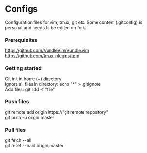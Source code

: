 # Configs
Configuration files for vim, tmux, git etc.
Some content (.gitconfig) is personal and needs to be edited on fork.

### Prerequisites  
https://github.com/VundleVim/Vundle.vim  
https://github.com/tmux-plugins/tpm  

### Getting started  
Git init in home (~) directory  
Ignore all files in directory: echo "*" > .gitignore  
Add files: git add -f "file"  

### Push files  
git remote add origin https://"git remote repository"  
git push -u origin master  

### Pull files  
git fetch --all  
git reset --hard origin/master  
